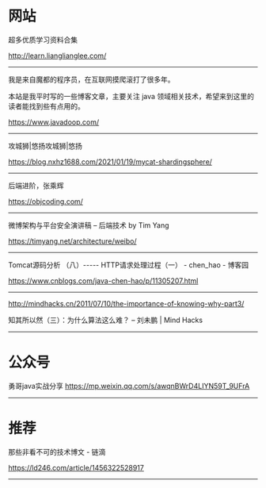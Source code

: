 # 网站
超多优质学习资料合集

http://learn.lianglianglee.com/

---
我是来自魔都的程序员，在互联网摸爬滚打了很多年。

本站是我平时写的一些博客文章，主要关注 java 领域相关技术，希望来到这里的读者能找到些有点用的。

https://www.javadoop.com/

---
攻城狮|悠扬攻城狮|悠扬

https://blog.nxhz1688.com/2021/01/19/mycat-shardingsphere/

---
后端进阶，张乘辉

https://objcoding.com/

---
微博架构与平台安全演讲稿 – 后端技术 by Tim Yang

https://timyang.net/architecture/weibo/

---
Tomcat源码分析 （八）----- HTTP请求处理过程（一） - chen_hao - 博客园

https://www.cnblogs.com/java-chen-hao/p/11305207.html

---
http://mindhacks.cn/2011/07/10/the-importance-of-knowing-why-part3/

知其所以然（三）：为什么算法这么难？ – 刘未鹏 | Mind Hacks

---


# 公众号
勇哥java实战分享
https://mp.weixin.qq.com/s/awqnBWrD4LIYN59T_9UFrA

---

# 推荐
那些非看不可的技术博文 - 链滴

https://ld246.com/article/1456322528917

---




